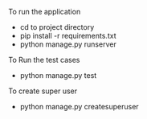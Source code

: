 To run the application
  - cd to project directory
  - pip install -r requirements.txt
  - python manage.py runserver

To Run the test cases

  - python manage.py test


To create super user

  - python manage.py createsuperuser
